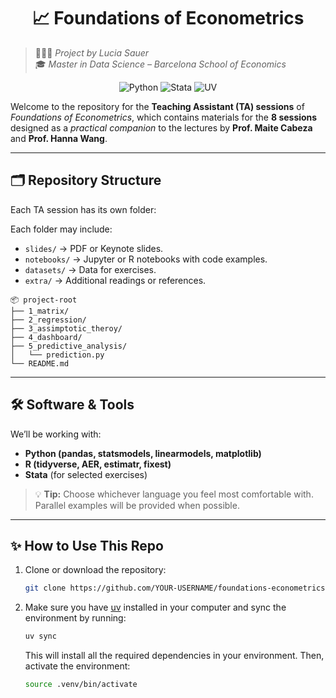 
<h1 align="center"> 📈 Foundations of Econometrics  </h1>
<p align="center">
   
   > 👩🏻‍💻 *Project by Lucia Sauer*  
   > 🎓 *Master in Data Science – Barcelona School of Economics*

</p>

<p align="center">
 <img src="https://img.shields.io/badge/Python-3.11-blue?logo=python" alt="Python" /> 
 <img src="https://img.shields.io/badge/Stata-17-darkgreen?logo=stata" alt="Stata" /> 
 <img src="https://img.shields.io/badge/UV-Tool-purple?logo=uv" alt="UV" />  
</p>




Welcome to the repository for the **Teaching Assistant (TA) sessions** of *Foundations of Econometrics*, which contains materials for the **8 sessions** designed as a *practical companion* to the lectures by **Prof. Maite Cabeza** and **Prof. Hanna Wang**.  

-----
## 🗂️ Repository Structure

Each TA session has its own folder:


Each folder may include:

- `slides/` → PDF or Keynote slides.  
- `notebooks/` → Jupyter or R notebooks with code examples.  
- `datasets/` → Data for exercises.  
- `extra/` → Additional readings or references.  

```
📦 project-root
├── 1_matrix/               
├── 2_regression/              
├── 3_assimptotic_theroy/          
├── 4_dashboard/                         
├── 5_predictive_analysis/        
│   └── prediction.py             
└── README.md
```
---



## 🛠️ Software & Tools

We’ll be working with:

- **Python (pandas, statsmodels, linearmodels, matplotlib)**  
- **R (tidyverse, AER, estimatr, fixest)**  
- **Stata** (for selected exercises)  

> 💡 **Tip:** Choose whichever language you feel most comfortable with. Parallel examples will be provided when possible.

---

## ✨ How to Use This Repo

1. Clone or download the repository:
   ```bash
   git clone https://github.com/YOUR-USERNAME/foundations-econometrics-TA.git

2. Make sure you have [uv](https://docs.astral.sh/uv/) installed in your computer and sync the environment by running:
   ```bash
   uv sync
   ```

   This will install all the required dependencies in your environment. Then, activate the environment:
   ```bash
   source .venv/bin/activate
   ```


